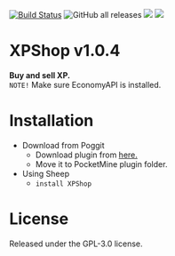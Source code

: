 [![Build Status](https://www.travis-ci.com/MintoD/XPShop.svg?branch=main)](https://www.travis-ci.com/MintoD/XPShop)
![GitHub all releases](https://img.shields.io/github/downloads/MintoD/XPShop/total)
[![](https://poggit.pmmp.io/shield.state/XPShop)](https://poggit.pmmp.io/p/XPShop)
[![](https://poggit.pmmp.io/shield.dl.total/XPShop)](https://poggit.pmmp.io/p/XPShop)
# XPShop v1.0.4
**Buy and sell XP.**  
``NOTE!`` Make sure EconomyAPI is installed.
# Installation
- Download from Poggit
  - Download plugin from <a href="https://poggit.pmmp.io/p/XPShop/">here.</a>
  - Move it to PocketMine plugin folder.
- Using Sheep
  - ```install XPShop```
# License
Released under the GPL-3.0 license.
